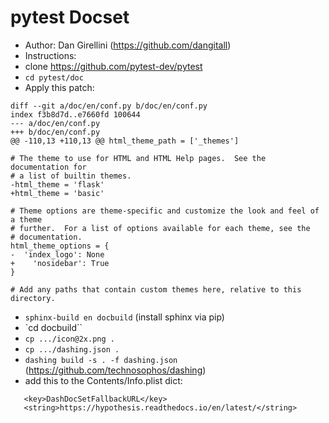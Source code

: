 pytest Docset
=================

* Author: Dan Girellini (https://github.com/dangitall)
* Instructions:
 * clone https://github.com/pytest-dev/pytest
 * `cd pytest/doc`
 * Apply this patch:
 ```
diff --git a/doc/en/conf.py b/doc/en/conf.py
index f3b8d7d..e7660fd 100644
--- a/doc/en/conf.py
+++ b/doc/en/conf.py
@@ -110,13 +110,13 @@ html_theme_path = ['_themes']

 # The theme to use for HTML and HTML Help pages.  See the documentation for
 # a list of builtin themes.
-html_theme = 'flask'
+html_theme = 'basic'

 # Theme options are theme-specific and customize the look and feel of a theme
 # further.  For a list of options available for each theme, see the
 # documentation.
 html_theme_options = {
-  'index_logo': None
+    'nosidebar': True
 }

 # Add any paths that contain custom themes here, relative to this directory.
```
 * `sphinx-build en docbuild` (install sphinx via pip)
 * `cd docbuild``
 * `cp .../icon@2x.png .`
 * `cp .../dashing.json .`
 * `dashing build -s . -f dashing.json` (https://github.com/technosophos/dashing)
 * add this to the Contents/Info.plist dict:

```
   <key>DashDocSetFallbackURL</key>
   <string>https://hypothesis.readthedocs.io/en/latest/</string>
```
